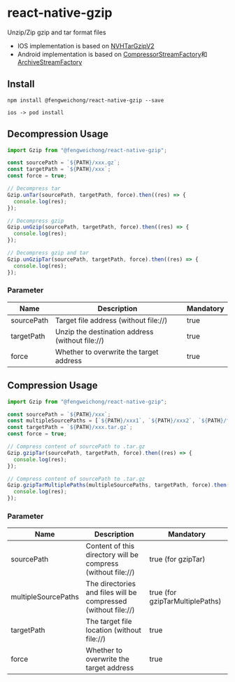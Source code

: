 # react-native-gzip

Unzip/Zip gzip and tar format files

- IOS implementation is based on [NVHTarGzipV2](https://github.com/fallending/NVHTarGzipV2)
- Android implementation is based on [CompressorStreamFactory](https://commons.apache.org/proper/commons-compress/apidocs/org/apache/commons/compress/compressors/CompressorStreamFactory.html)和[ArchiveStreamFactory](https://commons.apache.org/proper/commons-compress/javadocs/api-1.18/org/apache/commons/compress/archivers/ArchiveStreamFactory.html)

## Install

```
npm install @fengweichong/react-native-gzip --save

ios -> pod install
```

## Decompression Usage

```javascript
import Gzip from "@fengweichong/react-native-gzip";

const sourcePath = `${PATH}/xxx.gz`;
const targetPath = `${PATH}/xxx`;
const force = true;

// Decompress tar
Gzip.unTar(sourcePath, targetPath, force).then((res) => {
  console.log(res);
});

// Decompress gzip
Gzip.unGzip(sourcePath, targetPath, force).then((res) => {
  console.log(res);
});

// Decompress gzip and tar
Gzip.unGzipTar(sourcePath, targetPath, force).then((res) => {
  console.log(res);
});
```

### Parameter

| Name       | Description                                     | Mandatory |
| ---------- | ----------------------------------------------- | --------- |
| sourcePath | Target file address (without file://)           | true      |
| targetPath | Unzip the destination address (without file://) | true      |
| force      | Whether to overwrite the target address         | true      |

## Compression Usage

```javascript
import Gzip from "@fengweichong/react-native-gzip";

const sourcePath = `${PATH}/xxx`;
const multipleSourcePaths = [`${PATH}/xxx1`, `${PATH}/xxx2`, `${PATH}/file1.mp4`];
const targetPath = `${PATH}/xxx.tar.gz`;
const force = true;

// Compress content of sourcePath to .tar.gz
Gzip.gzipTar(sourcePath, targetPath, force).then((res) => {
  console.log(res);
});

// Compress content of sourcePath to .tar.gz
Gzip.gzipTarMultiplePaths(multipleSourcePaths, targetPath, force).then((res) => {
  console.log(res);
});
```

### Parameter

| Name                | Description                                                    | Mandatory                       |
| ------------------- | -------------------------------------------------------------- | ------------------------------- |
| sourcePath          | Content of this directory will be compress (without file://)   | true (for gzipTar)              |
| multipleSourcePaths | The directories and files will be compressed (without file://) | true (for gzipTarMultiplePaths) |
| targetPath          | The target file location (without file://)                     | true                            |
| force               | Whether to overwrite the target address                        | true                            |
